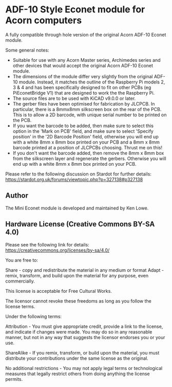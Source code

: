 # ADF-10 Style Econet module for Acorn computers
A fully compatible through hole version of the original Acorn ADF-10 Econet module.

Some general notes:

* Suitable for use with any Acorn Master series, Archimedes series and other devices that would accept the original Acorn ADF-10 Econet module.
* The dimensions of the module differ very slightly from the original ADF-10 module. Instead, it matches the outline of the Raspberry Pi models 2, 3 & 4 and has been specifically designed to fit on other PCBs (eg PiEconetBridge V1) that are designed to work the the Raspberry Pi.
* The source files are to be used with KiCAD v9.0.0 or later.
* The gerber files have been optimised for fabrication by JLCPCB. In particular, there is a 8mmx8mm silkscreen box on the rear of the PCB. This is to allow a 2D barcode, with unique serial number to be printed on the PCB.
* If you want the barcode to be added, then make sure to select this option in the 'Mark on PCB' field, and make sure to select 'Specify position' in the '2D Barcode Position' field, otherwise you will end up with a white 8mm x 8mm box printed on your PCB and a 8mm x 8mm barcode printed at a position of JLCPCBs choosing. Thrust me on this!
* If you don't want the barcode added, then remove the 8mm x 8mm box from the silkscreen layer and regenerate the gerbers. Otherwise you will end up with a white 8mm x 8mm box printed on your PCB.

Please refer to the following discussion on Stardot for further details: https://stardot.org.uk/forums/viewtopic.php?p=327138#p327138

## Author

The Mini Econet module is developed and maintained by Ken Lowe.
    
## Hardware License (Creative Commons BY-SA 4.0)

Please see the following link for details: https://creativecommons.org/licenses/by-sa/4.0/

You are free to:

Share - copy and redistribute the material in any medium or format
Adapt - remix, transform, and build upon the material
for any purpose, even commercially.

This license is acceptable for Free Cultural Works.

The licensor cannot revoke these freedoms as long as you follow the license terms.

Under the following terms:

Attribution - You must give appropriate credit, provide a link to the license, and indicate if changes were made. You may do so in any reasonable manner, but not in any way that suggests the licensor endorses you or your use.

ShareAlike - If you remix, transform, or build upon the material, you must distribute your contributions under the same license as the original.

No additional restrictions - You may not apply legal terms or technological measures that legally restrict others from doing anything the license permits.
